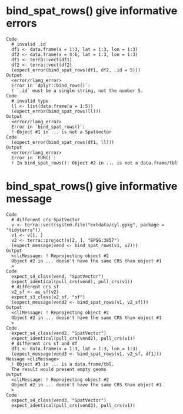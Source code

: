 # bind_spat_rows() give informative errors

    Code
      # invalid .id
      df1 <- data.frame(x = 1:3, lat = 1:3, lon = 1:3)
      df2 <- data.frame(x = 4:6, lat = 1:3, lon = 1:3)
      df1 <- terra::vect(df1)
      df2 <- terra::vect(df2)
      (expect_error(bind_spat_rows(df1, df2, .id = 5)))
    Output
      <error/rlang_error>
      Error in `dplyr::bind_rows()`:
      ! `.id` must be a single string, not the number 5.
    Code
      # invalid type
      ll <- list(data.frame(a = 1:5))
      (expect_error(bind_spat_rows(ll)))
    Output
      <error/rlang_error>
      Error in `bind_spat_rows()`:
      ! Object #1 in ... is not a SpatVector
    Code
      (expect_error(bind_spat_rows(df1, ll)))
    Output
      <error/rlang_error>
      Error in `FUN()`:
      ! In bind_spat_rows(): Object #2 in ... is not a data.frame/tbl

# bind_spat_rows() give informative message

    Code
      # different crs SpatVector
      v <- terra::vect(system.file("extdata/cyl.gpkg", package = "tidyterra"))
      v1 <- v[1, ]
      v2 <- terra::project(v[2, ], "EPSG:3857")
      (expect_message(vend <- bind_spat_rows(v1, v2)))
    Output
      <cliMessage: ! Reprojecting object #2
      Object #2 in ... doesn't have the same CRS than object #1
      >
    Code
      expect_s4_class(vend, "SpatVector")
      expect_identical(pull_crs(vend), pull_crs(v1))
      # different crs sf
      v2_sf <- as_sf(v2)
      expect_s3_class(v2_sf, "sf")
      (expect_message(vend2 <- bind_spat_rows(v1, v2_sf)))
    Output
      <cliMessage: ! Reprojecting object #2
      Object #2 in ... doesn't have the same CRS than object #1
      >
    Code
      expect_s4_class(vend2, "SpatVector")
      expect_identical(pull_crs(vend2), pull_crs(v1))
      # different crs sf and df
      df1 <- data.frame(x = 1:3, lat = 1:3, lon = 1:3)
      (expect_message(vend3 <- bind_spat_rows(v1, v2_sf, df1)))
    Message <cliMessage>
      ! Object #3 in ... is a data.frame/tbl.
      The result would present empty geoms
    Output
      <cliMessage: ! Reprojecting object #2
      Object #2 in ... doesn't have the same CRS than object #1
      >
    Code
      expect_s4_class(vend3, "SpatVector")
      expect_identical(pull_crs(vend3), pull_crs(v1))

